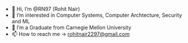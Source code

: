 - 👋 Hi, I’m @RN97 (Rohit Nair)
- 👀 I’m interested in Computer Systems, Computer Archtecture, Security and ML
- 🌱 I’m a Graduate from Carnegie Mellon University
- 📫 How to reach me -> rohitnair2297@gmail.com

<!---
RN97/RN97 is a ✨ special ✨ repository because its `README.md` (this file) appears on your GitHub profile.
You can click the Preview link to take a look at your changes.
--->
